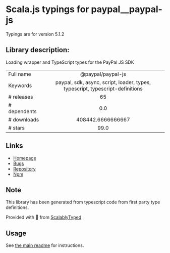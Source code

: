 
# Scala.js typings for paypal__paypal-js

Typings are for version 5.1.2

## Library description:
Loading wrapper and TypeScript types for the PayPal JS SDK

|                    |                 |
| ------------------ | :-------------: |
| Full name          | @paypal/paypal-js |
| Keywords           | paypal, sdk, async, script, loader, types, typescript, typescript-definitions |
| # releases         | 65 |
| # dependents       | 0.0 |
| # downloads        | 408442.6666666667 |
| # stars            | 99.0 |

## Links
- [Homepage](https://github.com/paypal/paypal-js#readme)
- [Bugs](https://github.com/paypal/paypal-js/issues)
- [Repository](https://github.com/paypal/paypal-js)
- [Npm](https://www.npmjs.com/package/%40paypal%2Fpaypal-js)
    


## Note
This library has been generated from typescript code from first party type definitions.

Provided with :purple_heart: from [ScalablyTyped](https://github.com/oyvindberg/ScalablyTyped)

## Usage
See [the main readme](../../readme.md) for instructions.


